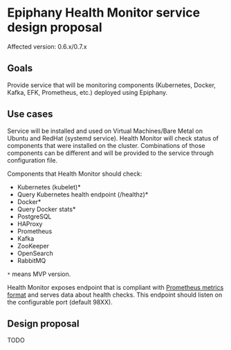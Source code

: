 # Epiphany Health Monitor service design proposal

Affected version: 0.6.x/0.7.x

## Goals

Provide service that will be monitoring components (Kubernetes, Docker, Kafka, EFK, Prometheus, etc.) deployed using Epiphany.

## Use cases

Service will be installed and used on Virtual Machines/Bare Metal on Ubuntu and RedHat (systemd service).
Health Monitor will check status of components that were installed on the cluster. Combinations of those components can be different and will be provided to the service through configuration file.

Components that Health Monitor should check:
- Kubernetes (kubelet)*
- Query Kubernetes health endpoint (/healthz)*
- Docker*
- Query Docker stats*
- PostgreSQL
- HAProxy
- Prometheus
- Kafka
- ZooKeeper
- OpenSearch
- RabbitMQ

`*` means MVP version.

Health Monitor exposes endpoint that is compliant with [Prometheus metrics format](https://github.com/prometheus/docs/blob/master/content/docs/instrumenting/exposition_formats.md#text-format-example) and serves data about health checks. This endpoint should listen on the configurable port (default 98XX).

## Design proposal

TODO